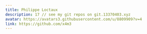 ```yaml
---
title: Philippe Loctaux
description: 17 // see my git repos on git.13370403.xyz
avatar: https://avatars3.githubusercontent.com/u/8809909?v=4
link: https://github.com/x4m3
---
```

